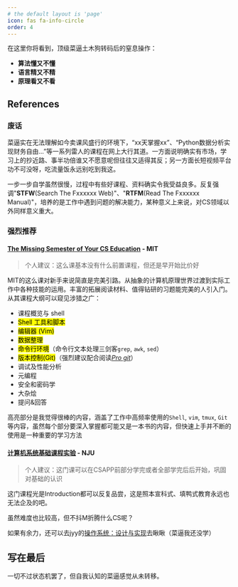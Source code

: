 ```yaml
---
# the default layout is 'page'
icon: fas fa-info-circle
order: 4
---
```


在这里你将看到，顶级菜逼土木狗转码后的窒息操作：

- **算法懂又不懂**
- **语言精又不精**
- **原理看又不看**

## References

### 废话

菜逼实在无法理解如今卖课风盛行的环境下，“xx天掌握xx”、“Python数据分析实现财务自由...”等一系列雷人的课程在网上大行其道。一方面说明确实有市场，学习上的抄近路、事半功倍谁又不愿意呢但往往又适得其反；另一方面长短视频平台功不可没呀，吃流量饭永远别吃到我这。

一步一步自学虽然很慢，过程中有些好课程、资料确实令我受益良多。反复强调"**STFW**(Search The Fxxxxxx Web)"、"**RTFM**(Read The Fxxxxxx Manual)"，培养的是工作中遇到问题的解决能力，某种意义上来说，对CS领域以外同样意义重大。

### 强烈推荐

#### [The Missing Semester of Your CS Education](https://missing.csail.mit.edu/) - MIT
>
> 个人建议：这么课基本没有什么前置课程，但还是早开始比价好

MIT的这么课对新手来说简直是完美引路。从抽象的计算机原理世界过渡到实际工作中各种技能的运用。丰富的拓展阅读材料、值得钻研的习题能完美的人引入门。从其课程大纲可以窥见涉猎之广：

- 课程概览与 shell
- <mark>Shell 工具和脚本</mark>
- <mark>编辑器 (Vim)</mark>
- <mark>数据整理</mark>
- <mark>命令行环境</mark>（命令行文本处理三剑客`grep`, `awk`, `sed`）
- <mark>版本控制(Git)</mark>（强烈建议配合阅读[*Pro git*](https://www.progit.cn/)）
- 调试及性能分析
- 元编程
- 安全和密码学
- 大杂烩
- 提问&回答

高亮部分是我觉得很棒的内容，涵盖了工作中高频率使用的`Shell`, `vim`, `tmux`, `Git`等内容，虽然每个部分要深入掌握都可能又是一本书的内容，但快速上手并不断的使用是一种重要的学习方法

#### [计算机系统基础课程实验](https://nju-projectn.github.io/ics-pa-gitbook/ics2022/index.html) - NJU
>
> 个人建议：这门课可以在CSAPP前部分学完或者全部学完后后开始，巩固对基础的认识

这门课程光是Introduction都可以反复品尝，这是照本宣科式、填鸭式教育永远也无法企及的吧。

虽然难度也比较高，但不抖M折腾什么CS呢？

如果有余力，还可以去jyy的[操作系统：设计与实现](http://jyywiki.cn/OS/2023/)去瞅瞅（菜逼我还没学）

## 写在最后

一切不过状态机罢了，但自我认知的菜逼感觉从未转移。
